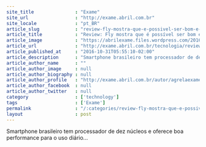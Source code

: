 ```yaml
---
site_title               : "Exame"
site_url                 : "http://exame.abril.com.br"
site_locale              : "pt_BR"
article_slug             : "review-fly-mostra-que-e-possivel-ser-bom-e-ter-preco-justo"
article_title            : "Review: Fly mostra que é possível ser bom e ter preço justo"
article_image            : "https://abrilexame.files.wordpress.com/2016/10/qunatum-fly-2.jpg?quality=70&strip=all&w=680"
article_url              : "http://exame.abril.com.br/tecnologia/review-fly-mostra-que-e-possivel-ser-bom-e-ter-preco-justo/"
article_published_at     : "2016-10-31T05:55:10-02:00"
article_description      : "Smartphone brasileiro tem processador de dez núcleos e oferece boa performance para o uso diário..."
article_author_name      : ""
article_author_image     : null
article_author_biography : null
article_author_profile   : "http://exame.abril.com.br/autor/agrelaexame/"
article_author_facebook  : null
article_author_twitter   : null
category                 : ['technology']
tags                     : ['Exame']
permalink                : "/:categories/review-fly-mostra-que-e-possivel-ser-bom-e-ter-preco-justo/"
layout                   : post
---
```


Smartphone brasileiro tem processador de dez núcleos e oferece boa performance para o uso diário...
